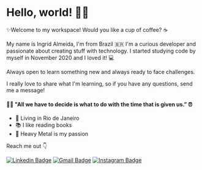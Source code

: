 # Hello, world! 👋✨

✨Welcome to my workspace! Would you like a cup of coffee? ☕

My name is Ingrid Almeida, I'm from Brazil 🇧🇷 I'm a curious developer and passionate about creating stuff with technology. I started studying code by myself in November 2020 and I loved it! 💻

Always open to learn something new and always ready to face challenges. 

I really love to share what I'm learning, so if you have any questions, send me a message!

#### 🧙‍♂️ "All we have to decide is what to do with the time that is given us.” ⏰

-   📍 Living in Rio de Janeiro
- 📚 I like reading books
-  🤘 Heavy Metal is my passion


Reach me out 👇

[![Linkedin Badge](https://img.shields.io/badge/-LinkedIn-blue?style=flat-square&logo=Linkedin&logoColor=white&link=https://www.linkedin.com/in/ingridsjalmeida-48402b141/)](https://www.linkedin.com/in/ingridsjalmeida/) [![Gmail Badge](https://img.shields.io/badge/-Gmail-c14438?style=flat-square&logo=Gmail&logoColor=white&link=mailto:ingridsjalmeida@gmail.com)](mailto:ingridsjalmeida@gmail.com) [![Instagram Badge](https://img.shields.io/badge/-Instagram-violet?style=flat-square&logo=Instagram&logoColor=white&link=https://www.instagram.com/_ingridsj)](https://www.instagram.com/_ingridsj/) 
